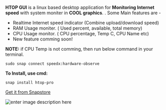 **HTOP GUI** is a linux based desktop application for **Monitoring Internet speed** with system moniter in **COOL graphics**. . Some Main features are -

* Realtime Internet speed indicator (Combine upload/download speed)
* RAM Usage moniter. ( Used percent, available, total memory)
* CPU Usage monitor. ( CPU percentage, Temp C, CPU Name etc)
* New feature comming soon!

**NOTE:**    	if CPU Temp is not comming, then run below command in your terminal.

    sudo snap connect speedx:hardware-observe

**To Install, use cmd:**

    snap install htop-pro

[Get it from Snapstore](https://snapcraft.io/htop-pro)

![enter image description here](https://camo.githubusercontent.com/ab077b20ad9938c23fbdac223ab101df5ed27329bbadbe7f98bfd62d5808f0a7/68747470733a2f2f736e617063726166742e696f2f7374617469632f696d616765732f6261646765732f656e2f736e61702d73746f72652d626c61636b2e737667)


